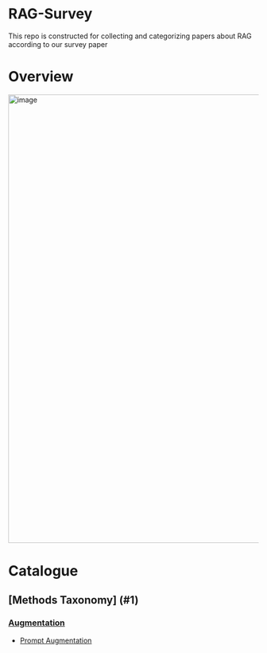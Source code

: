 # RAG-Survey
This repo is constructed for collecting and categorizing papers about RAG according to our survey paper
# Overview
<div aligncenter><img width="900" alt="image" src="https://github.com/hymie122/RAG-Survey/blob/main/RAG_overview.png">

# Catalogue
## [Methods Taxonomy] (#1)
### [Augmentation](#1.1)
  - [Prompt Augmentation](#1.1.1)
